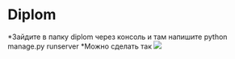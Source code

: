 # Diplom
*Зайдите в папку diplom через консоль и там напишите python manage.py runserver
*Можно сделать так
![](https://puu.sh/FGxlF/7125a3c4bf.png)
